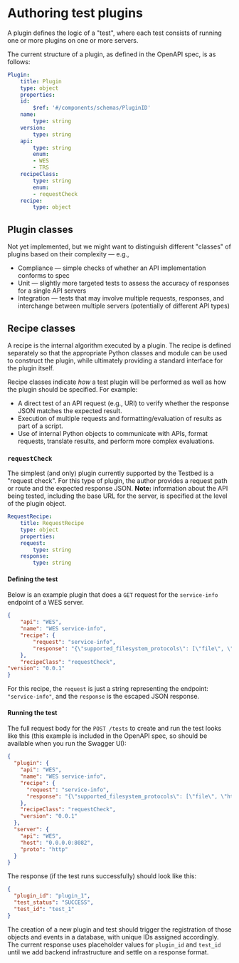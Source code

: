 # Authoring test plugins

A plugin defines the logic of a "test", where each test consists of running one or more plugins on one or more servers.

The current structure of a plugin, as defined in the OpenAPI spec, is as follows:

```yaml
Plugin:
    title: Plugin
    type: object
    properties:
    id:
        $ref: '#/components/schemas/PluginID'
    name:
        type: string
    version:
        type: string
    api:
        type: string
        enum:
        - WES
        - TRS
    recipeClass:
        type: string
        enum:
        - requestCheck
    recipe:
        type: object
```

## Plugin classes

Not yet implemented, but we might want to distinguish different "classes" of plugins based on their complexity — e.g.,

+ Compliance — simple checks of whether an API implementation conforms to spec
+ Unit — slightly more targeted tests to assess the accuracy of responses for a single API servers
+ Integration — tests that may involve multiple requests, responses, and interchange between multiple servers (potentially of different API types)

## Recipe classes

A recipe is the internal algorithm executed by a plugin. The recipe is defined separately so that the appropriate Python classes and module can be used to construct the plugin, while ultimately providing a standard interface for the plugin itself.

Recipe classes indicate _how_ a test plugin will be performed as well as how the plugin should be specified. For example:

+ A direct test of an API request (e.g., URI) to verify whether the response JSON matches the expected result.
+ Execution of multiple requests and formatting/evaluation of results as part of a script.
+ Use of internal Python objects to communicate with APIs, format requests, translate results, and perform more complex evaluations.

### `requestCheck`

The simplest (and only) plugin currently supported by the Testbed is a "request check". For this type of plugin, the author provides a request path or route and the expected response JSON. **Note:** information about the API being tested, including the base URL for the server, is specified at the level of the plugin object.

```yaml
RequestRecipe:
    title: RequestRecipe
    type: object
    properties:
    request:
        type: string
    response:
        type: string
```

#### Defining the test

Below is an example plugin that does a `GET` request for the `service-info` endpoint of a WES server.

```json
{
    "api": "WES",
    "name": "WES service-info",
    "recipe": {
        "request": "service-info",
        "response": "{\"supported_filesystem_protocols\": [\"file\", \"http\", \"https\"], \"supported_wes_versions\": [\"0.3.0\", \"1.0.0\"], \"system_state_counts\": {}, \"tags\": {}, \"workflow_engine_versions\": {\"cwl-runner\": \"b''\"}, \"workflow_type_versions\": {\"CWL\": {\"workflow_type_version\": [\"v1.0\"]}}}"
    },
    "recipeClass": "requestCheck",
"version": "0.0.1"
}
```

For this recipe, the `request` is just a string representing the endpoint: `"service-info"`, and the `response` is the escaped JSON response.


#### Running the test

The full request body for the `POST /tests` to create and run the test looks like this (this example is included in the OpenAPI spec, so should be available when you run the Swagger UI):

```json
{
  "plugin": {
    "api": "WES",
    "name": "WES service-info",
    "recipe": {
      "request": "service-info",
      "response": "{\"supported_filesystem_protocols\": [\"file\", \"http\", \"https\"], \"supported_wes_versions\": [\"0.3.0\", \"1.0.0\"], \"system_state_counts\": {}, \"tags\": {}, \"workflow_engine_versions\": {\"cwl-runner\": \"b''\"}, \"workflow_type_versions\": {\"CWL\": {\"workflow_type_version\": [\"v1.0\"]}}}"
    },
    "recipeClass": "requestCheck",
    "version": "0.0.1"
  },
  "server": {
    "api": "WES",
    "host": "0.0.0.0:8082",
    "proto": "http"
  }
}
```

The response (if the test runs successfully) should look like this:

```json
{
  "plugin_id": "plugin_1",
  "test_status": "SUCCESS",
  "test_id": "test_1"
}
```

The creation of a new plugin and test should trigger the registration of those objects and events in a database, with unique IDs assigned accordingly. The current response uses placeholder values for `plugin_id` and `test_id` until we add backend infrastructure and settle on a response format.

